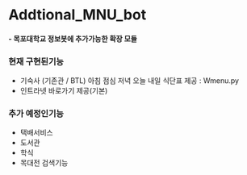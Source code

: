 # Addtional_MNU_bot
#### - 목포대학교 정보봇에 추가가능한 확장 모듈

### 현재 구현된기능
* 기숙사 (기존관 / BTL) 아침 점심 저녁 오늘 내일 식단표 제공 : Wmenu.py
* 인트라넷 바로가기 제공(기본)

### 추가 예정인기능
*   택배서비스
*   도서관
*   학식
*   목대전 검색기능
